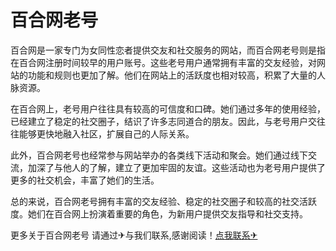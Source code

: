 # 百合网老号

百合网是一家专门为女同性恋者提供交友和社交服务的网站，而百合网老号则是指在百合网注册时间较早的用户账号。这些老号用户通常拥有丰富的交友经验，对网站的功能和规则也更加了解。他们在网站上的活跃度也相对较高，积累了大量的人脉资源。

在百合网上，老号用户往往具有较高的可信度和口碑。她们通过多年的使用经验，已经建立了稳定的社交圈子，结识了许多志同道合的朋友。因此，与老号用户交往往能够更快地融入社区，扩展自己的人际关系。

此外，百合网老号也经常参与网站举办的各类线下活动和聚会。她们通过线下交流，加深了与他人的了解，建立了更加牢固的友谊。这些活动也为老号用户提供了更多的社交机会，丰富了她们的生活。

总的来说，百合网老号拥有丰富的交友经验、稳定的社交圈子和较高的社交活跃度。她们在百合网上扮演着重要的角色，为新用户提供交友指导和社交支持。

更多关于百合网老号 请通过✈与我们联系,感谢阅读！[点我联系✈](https://gm.G208.com)